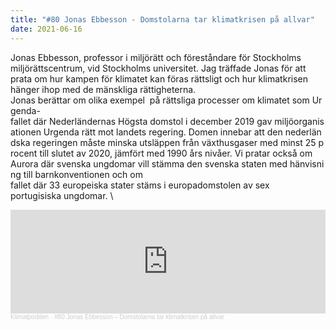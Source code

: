 ```yaml
---
title: "#80 Jonas Ebbesson - Domstolarna tar klimatkrisen på allvar"
date: 2021-06-16
---
```

Jonas Ebbesson, professor i miljörätt och föreståndare för Stockholms miljörättscentrum, vid Stockholms universitet. Jag träffade Jonas för att prata om hur kampen för klimatet kan föras rättsligt och hur klimatkrisen hänger ihop med de mänskliga rättigheterna.\
Jonas berättar om olika exempel  på rättsliga processer om klimatet som Urgenda-fallet där Nederländernas Högsta domstol i december 2019 gav miljöorganisationen Urgenda rätt mot landets regering. Domen innebar att den nederländska regeringen måste minska utsläppen från växthusgaser med minst 25 procent till slutet av 2020, jämfört med 1990 års nivåer. Vi pratar också om Aurora där svenska ungdomar vill stämma den svenska staten med hänvisning till barnkonventionen och om fallet där 33 europeiska stater stäms i europadomstolen av sex  portugisiska ungdomar. \
<iframe width="100%" height="166" scrolling="no" frameborder="no" allow="autoplay" src="https://w.soundcloud.com/player/?url=https%3A//api.soundcloud.com/tracks/1069473892&color=%23ff5500&auto_play=false&hide_related=false&show_comments=true&show_user=true&show_reposts=false&show_teaser=true"></iframe><div style="font-size: 10px; color: #cccccc;line-break: anywhere;word-break: normal;overflow: hidden;white-space: nowrap;text-overflow: ellipsis; font-family: Interstate,Lucida Grande,Lucida Sans Unicode,Lucida Sans,Garuda,Verdana,Tahoma,sans-serif;font-weight: 100;"><a href="https://soundcloud.com/klimatpodden" title="Klimatpodden" target="_blank" style="color: #cccccc; text-decoration: none;">Klimatpodden</a> · <a href="https://soundcloud.com/klimatpodden/80-jonas-ebbesson-domstolarna-tar-klimatkrisen-pa-allvar" title="#80 Jonas Ebbesson – Domstolarna tar klimatkrisen på allvar" target="_blank" style="color: #cccccc; text-decoration: none;">#80 Jonas Ebbesson – Domstolarna tar klimatkrisen på allvar</a></div>